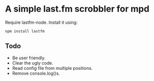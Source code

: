 # A simple last.fm scrobbler for mpd

Require lastfm-node. Install it using:

    npm install lastfm

## Todo

* Be user friendly.
* Clear the ugly code.
* Read config file from multiple positions.
* Remove console.log()s.
